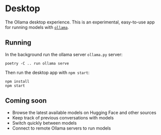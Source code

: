 # Desktop

The Ollama desktop experience. This is an experimental, easy-to-use app for running models with [`ollama`](https://github.com/jmorganca/ollama).

## Running

In the background run the ollama server `ollama.py` server:

```
poetry -C .. run ollama serve
```

Then run the desktop app with `npm start`:

```
npm install
npm start
```

## Coming soon

- Browse the latest available models on Hugging Face and other sources
- Keep track of previous conversations with models
- Switch quickly between models
- Connect to remote Ollama servers to run models

